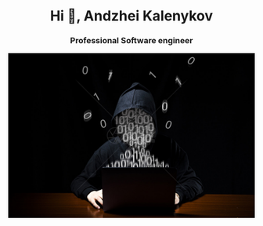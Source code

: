 <h1 align="center">Hi 👋, Andzhei Kalenykov</h1>
<h3 align="center">Professional Software engineer</h3>

![alt README header](https://raw.githubusercontent.com/upmanager/upmanager/master/header.png)

